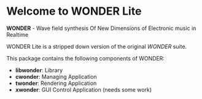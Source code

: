 # Welcome to WONDER Lite
**WONDER** - Wave field synthesis Of New Dimensions of Electronic music in Realtime

WONDER Lite is a stripped down version of the original *WONDER* suite.

This package contains the following components of WONDER:

- **libwonder**: Library
- **cwonder**: Managing Application
- **twonder**: Rendering Application
- **xwonder**: GUI Control Application (needs some work)
